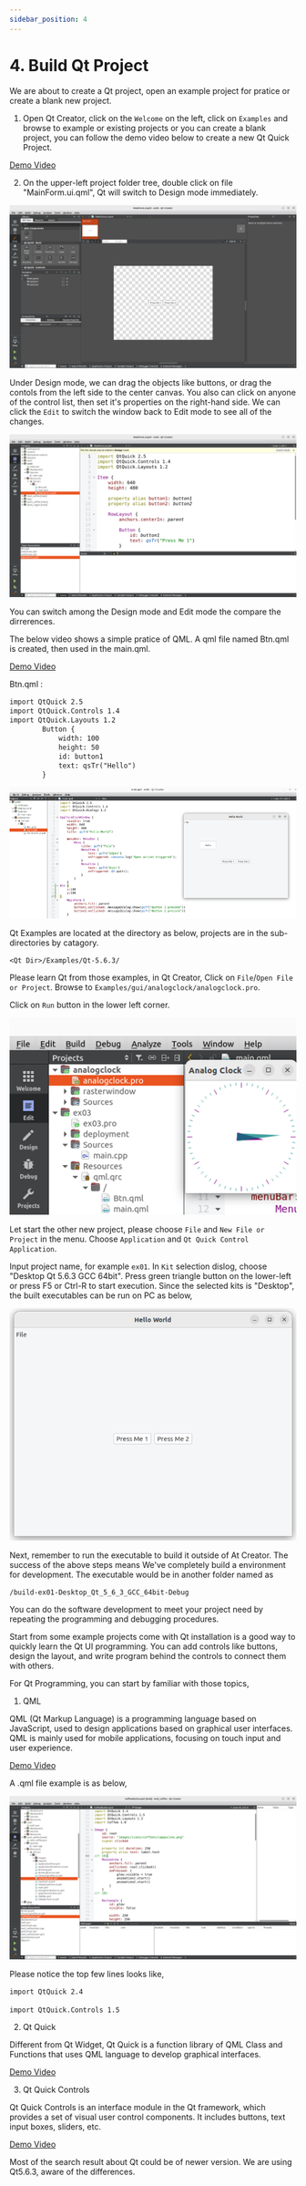 ```yaml
---
sidebar_position: 4
---
```


# 4. Build Qt Project

We are about to create a Qt project, open an example project for pratice or create a blank new project.


1) Open Qt Creator, click on the `Welcome` on the left, click on `Examples` and browse to example or existing projects or you can create a blank project, you can follow the demo video below to create a new Qt Quick Project.

[Demo Video](https://www.youtube.com/watch?v=LNVMQhFXNHA)


2) On the upper-left project folder tree, double click on file "MainForm.ui.qml", Qt will switch to Design mode immediately.

![alt text](image-7.png)

Under Design mode, we can drag the objects like buttons, or drag the contols from the left side to the center canvas. You also can click on anyone of the control list, then set it's properties on the right-hand side. We can click the `Edit` to switch the window back to Edit mode to see all of the changes.

![alt text](image-8.png)

You can switch among the Design mode and Edit mode the compare the dirrerences.

The below video shows a simple pratice of QML. A qml file named Btn.qml is created, then used in the main.qml.

[Demo Video](https://www.youtube.com/watch?v=w_-jhwnOFvY)

Btn.qml :

```
import QtQuick 2.5
import QtQuick.Controls 1.4
import QtQuick.Layouts 1.2
        Button {
            width: 100
            height: 50
            id: button1
            text: qsTr("Hello")
        }
```

![alt text](image-29.png)

Qt Examples are located at the directory as below, projects are in the sub-directories by catagory.

```
<Qt Dir>/Examples/Qt-5.6.3/ 
```

Please learn Qt from those examples, in Qt Creator, Click on `File`/`Open File or Project`. Browse to `Examples/gui/analogclock/analogclock.pro`.

Click on `Run` button in the lower left corner.

![alt text](image-30.png)

Let start the other new project, please choose `File` and `New File or Project` in the menu. Choose `Application` and `Qt Quick Control Application`.

Input project name, for example `ex01`. In `Kit` selection dislog, choose "Desktop Qt 5.6.3 GCC 64bit". Press green triangle button on the lower-left or press F5 or Ctrl-R to start execution. Since the selected kits is "Desktop", the built executables can be run on PC as below,

![alt text](image-10.png)

Next, remember to run the executable to build it outside of At Creator. The success of the above steps means We've completely build a environment for development. The executable would be in another folder named as

```
/build-ex01-Desktop_Qt_5_6_3_GCC_64bit-Debug
```

You can do the software development to meet your project need by repeating the programming and debugging procedures.

Start from some example projects come with Qt installation is a good way to quickly learn the Qt UI programming. You can add controls like buttons, design the layout, and write program behind the controls to connect them with others.

For Qt Programming, you can start by familiar with those topics,

1) QML

QML (Qt Markup Language) is a programming language based on JavaScript, used to design applications based on graphical user interfaces. QML is mainly used for mobile applications, focusing on touch input and user experience.

[Demo Video](https://www.youtube.com/watch?v=4U7j-B1mq00)

A .qml file example is as below,

![alt text](image-11.png)

Please notice the top few lines looks like,

```
import QtQuick 2.4

import QtQuick.Controls 1.5
```

2) Qt Quick

Different from Qt Widget, Qt Quick is a function library of QML Class and Functions that uses QML language to develop graphical interfaces.

[Demo Video](https://www.youtube.com/watch?v=6zmQ2yuXxY0)

3) Qt Quick Controls

Qt Quick Controls is an interface module in the Qt framework, which provides a set of visual user control components. It includes buttons, text input boxes, sliders, etc.

[Demo Video](https://www.youtube.com/watch?v=uuhmSZxK1mk)

Most of the search result about Qt could be of newer version. We are using Qt5.6.3, aware of the differences.